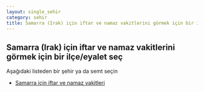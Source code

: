 ```yaml
---
layout: single_sehir
category: sehir
title: Samarra (Irak) için iftar ve namaz vakitlerini görmek için bir ilçe/eyalet seç
---
```



## Samarra (Irak) için iftar ve namaz vakitlerini görmek için bir ilçe/eyalet seç

Aşağıdaki listeden bir şehir ya da semt seçin


* [Samarra için iftar ve namaz vakitleri](/iftar.html?sehir=Samarra&ulke=Irak&state=Samarra)

